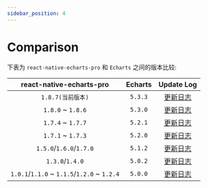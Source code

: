```yaml
---
sidebar_position: 4
---
```


# Comparison

下表为 `react-native-echarts-pro` 和 `Echarts` 之间的版本比较:


|          react-native-echarts-pro           | Echarts |                                   Update Log                                   | 
|:-------------------------------------------:|:-------:|:------------------------------------------------------------------------------:|
|                `1.8.7(当前版本)`                |  `5.3.3`  |   [更新日志](https://echarts.apache.org/handbook/zh/basics/release-note/5-3-0/)    |
|              `1.8.0` ~ `1.8.6`              |  `5.3.0`  |   [更新日志](https://echarts.apache.org/handbook/zh/basics/release-note/5-3-0/)    |
|              `1.7.4` ~ `1.7.7`              |  `5.2.1`  |   [更新日志](https://echarts.apache.org/handbook/zh/basics/release-note/5-2-0/)    |
|              `1.7.1` ~ `1.7.3`              |  `5.2.0`  |   [更新日志](https://echarts.apache.org/handbook/zh/basics/release-note/5-2-0/)    |
|           `1.5.0`/`1.6.0`/`1.7.0`           |  `5.1.2`  | [更新日志](https://echarts.apache.org/handbook/zh/basics/release-note/v5-feature/) |
|               `1.3.0`/`1.4.0`               |  `5.0.2`  | [更新日志](https://echarts.apache.org/handbook/zh/basics/release-note/v5-feature/) |
| `1.0.1`/`1.1.0` ~ `1.1.5`/`1.2.0` ~ `1.2.4` |  `5.0.0`  | [更新日志](https://echarts.apache.org/handbook/zh/basics/release-note/v5-feature/) |
